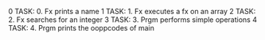 0 TASK: 0. Fx prints a name
1 TASK: 1. Fx executes a fx on an array
2 TASK: 2. Fx searches for an integer
3 TASK: 3. Prgm performs simple operations
4 TASK: 4. Prgm prints the ooppcodes of main
